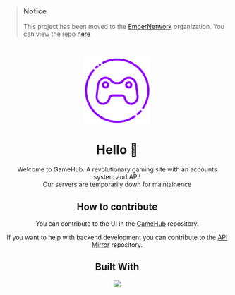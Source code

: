 > ### Notice
> This project has been moved to the [EmberNetwork](https://github.com/EmberNetwork) organization. You can view the repo [here](https://github.com/EmberNetwork/GameHub)

<br>
<p align="center">
<kbd>
<img src="https://raw.githubusercontent.com/GameHub88/.github/main/profile/logo.png" title="Gamehub's Logo" height="150px" />
</kbd>
</p>

<h1 align="center">Hello 👋</h1>
<p align="center">
Welcome to GameHub. A revolutionary gaming site with an accounts system and API!
<br>
Our servers are temporarily down for maintainence
</p>

<h2 align="center">How to contribute</h2>
<p align="center">
You can contribute to the UI in the <a href="https://github.com/GameHub88/GameHub">GameHub</a> repository.
</p>
<p align="center">
If you want to help with backend development you can contribute to the <a href="https://github.com/GameHub88/Mirror">API Mirror</a> repository.
</p>

<h2 align="center">Built With</h2>
<p align="center">
<img src="https://skillicons.dev/icons?i=md,html,javascript,css,nodejs,electron,github" />
</p>
